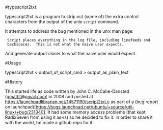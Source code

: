 #typescript2txt

typescript2txt is a program to strip out (some of) the extra control
characters from the output of the unix <code>script</code> command.

It attempts to address the bug mentioned in the unix man page:

     Script places everything in the log file, including linefeeds and
     backspaces.  This is not what the naive user expects.

And generate output closer to what the naive user would expect.

#Usage

typescript2txt < output_of_script_cmd > output_as_plain_text

#History

This started life as code written by John C. McCabe-Dansted
(gmatht@gmail.com) in 2008 and posted at
https://launchpadlibrarian.net/14571190/script2txt.c as part of a (bug
report on launchpad)[https://bugs.launchpad.net/ubuntu/+source/util-linux/+bug/231340].
It had some memory access problems (that kept RadixSeven from using it
as-is) so he decided to fix it.  In order to share it with the world,
he made a github repo for it.
